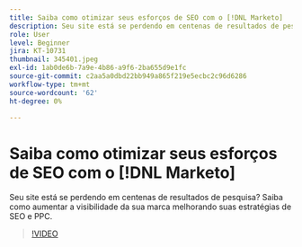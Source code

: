```yaml
---
title: Saiba como otimizar seus esforços de SEO com o [!DNL Marketo]
description: Seu site está se perdendo em centenas de resultados de pesquisa? Saiba como aumentar a visibilidade da sua marca melhorando suas estratégias de SEO e PPC.
role: User
level: Beginner
jira: KT-10731
thumbnail: 345401.jpeg
exl-id: 1ab0de6b-7a9e-4b86-a9f6-2ba655d9e1fc
source-git-commit: c2aa5a0dbd22bb949a865f219e5ecbc2c96d6286
workflow-type: tm+mt
source-wordcount: '62'
ht-degree: 0%

---
```


# Saiba como otimizar seus esforços de SEO com o [!DNL Marketo]

Seu site está se perdendo em centenas de resultados de pesquisa? Saiba como aumentar a visibilidade da sua marca melhorando suas estratégias de SEO e PPC.

>[!VIDEO](https://video.tv.adobe.com/v/345401/?quality=12&learn=on)
